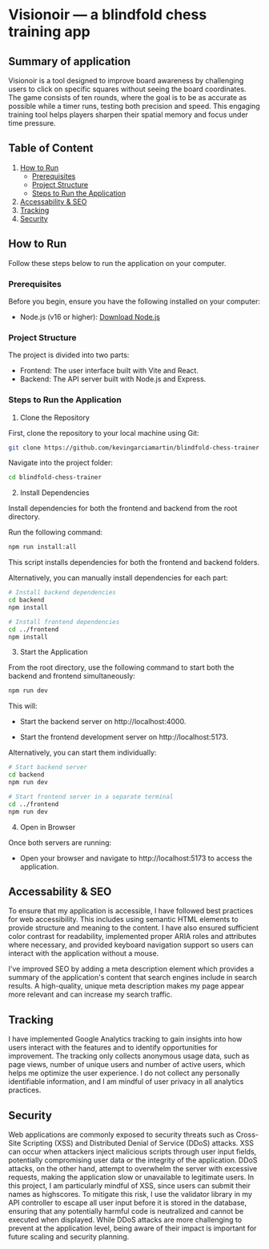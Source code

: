 # Visionoir — a blindfold chess training app

## Summary of application
Visionoir is a tool designed to improve board awareness by challenging users to click on specific squares without seeing the board coordinates. The game consists of ten rounds, where the goal is to be as accurate as possible while a timer runs, testing both precision and speed. This engaging training tool helps players sharpen their spatial memory and focus under time pressure.

## Table of Content
1. [How to Run](#how-to-run)
    - [Prerequisites](#prerequisites)
    - [Project Structure](#project-structure)
    - [Steps to Run the Application](#steps-to-run-the-application)
2. [Accessability & SEO](#accessability--seo)
3. [Tracking](#tracking)
4. [Security](#security)

## How to Run
Follow these steps below to run the application on your computer.

### Prerequisites
Before you begin, ensure you have the following installed on your computer:
- Node.js (v16 or higher): [Download Node.js](https://nodejs.org/en)

### Project Structure
The project is divided into two parts:
- Frontend: The user interface built with Vite and React.
- Backend: The API server built with Node.js and Express.

### Steps to Run the Application
1. Clone the Repository

  First, clone the repository to your local machine using Git:

  ```bash
  git clone https://github.com/kevingarciamartin/blindfold-chess-trainer.git
  ```

  Navigate into the project folder:

  ```bash
  cd blindfold-chess-trainer
  ```

2. Install Dependencies

  Install dependencies for both the frontend and backend from the root directory. 

  Run the following command:

  ```bash
  npm run install:all
  ```

  This script installs dependencies for both the frontend and backend folders.

  Alternatively, you can manually install dependencies for each part:

  ```bash
  # Install backend dependencies
  cd backend
  npm install

  # Install frontend dependencies
  cd ../frontend
  npm install
  ```

3. Start the Application

  From the root directory, use the following command to start both the backend and frontend simultaneously:
  
  ```bash
  npm run dev
  ```
  
  This will:

  - Start the backend server on http://localhost:4000.

  - Start the frontend development server on http://localhost:5173.

  Alternatively, you can start them individually:
  
  ```bash
  # Start backend server
  cd backend
  npm run dev

  # Start frontend server in a separate terminal
  cd ../frontend
  npm run dev
  ```

4. Open in Browser

  Once both servers are running:

  - Open your browser and navigate to http://localhost:5173 to access the application.


## Accessability & SEO
To ensure that my application is accessible, I have followed best practices for web accessibility. This includes using semantic HTML elements to provide structure and meaning to the content. I have also ensured sufficient color contrast for readability, implemented proper ARIA roles and attributes where necessary, and provided keyboard navigation support so users can interact with the application without a mouse.

I've improved SEO by adding a meta description element which provides a summary of the application's content that search engines include in search results. A high-quality, unique meta description makes my page appear more relevant and can increase my search traffic.

## Tracking
I have implemented Google Analytics tracking to gain insights into how users interact with the features and to identify opportunities for improvement. The tracking only collects anonymous usage data, such as page views, number of unique users and number of active users, which helps me optimize the user experience. I do not collect any personally identifiable information, and I am mindful of user privacy in all analytics practices.

## Security
Web applications are commonly exposed to security threats such as Cross-Site Scripting (XSS) and Distributed Denial of Service (DDoS) attacks. XSS can occur when attackers inject malicious scripts through user input fields, potentially compromising user data or the integrity of the application. DDoS attacks, on the other hand, attempt to overwhelm the server with excessive requests, making the application slow or unavailable to legitimate users. In this project, I am particularly mindful of XSS, since users can submit their names as highscores. To mitigate this risk, I use the validator library in my API controller to escape all user input before it is stored in the database, ensuring that any potentially harmful code is neutralized and cannot be executed when displayed. While DDoS attacks are more challenging to prevent at the application level, being aware of their impact is important for future scaling and security planning.
